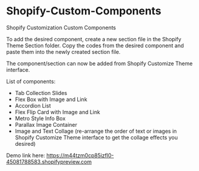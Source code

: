 # Shopify-Custom-Components
Shopify Customization Custom Components

To add the desired component, create a new section file in the Shopify Theme Section folder. Copy the codes from the desired component and paste them into the newly created section file. 

The component/section can now be added from Shopify Customize Theme interface.

List of components:
- Tab Collection Slides
- Flex Box with Image and Link
- Accordion List
- Flex Flip Card with Image and Link
- Metro Style Info Box
- Parallax Image Container
- Image and Text Collage (re-arrange the order of text or images in Shopify Customize Theme interface to get the collage effects you desired)

Demo link here: https://m44tzm0cp85izfl0-45081788583.shopifypreview.com